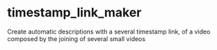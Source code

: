 # timestamp_link_maker
Create automatic descriptions with a several timestamp link, of a video composed by the joining of several small videos  
